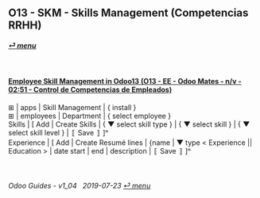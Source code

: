 ## O13 - SKM - Skills Management (Competencias RRHH)
#### [_&#x23CE; menu_](/o13/ee/o13-ee-guides_menu.md)  

<br>

#### [Employee Skill Management in Odoo13 (O13 - EE - Odoo Mates - n/v - 02:51 - Control de Competencias de Empleados)](https://youtube.com/embed/E09XNr7hhYE?autoplay=1&start=0&end=0&rel=0)
&#x229E; | apps | Skill Management | { install }  
&#x229E; | employees | Department | { select employee }  
Skills | \[ Add | Create Skills | { &#x25BC; select skill type } | { &#x25BC; select skill } | { &#x25BC; select skill level } | &#x301A; Save &#x301B; \]&#x207F;  
Experience | \[ Add | Create Resumé lines | {name | &#x25BC; type < Experience || Education > | date start | end | description | &#x301A; Save &#x301B; \]&#x207F;

<br>

###### Odoo Guides - v1_04 &nbsp; 2019-07-23  [_&#x23CE; menu_](/o13/ee/o13-ee-guides_menu.md)  
